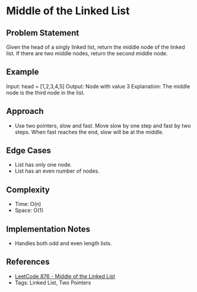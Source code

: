 # Middle of the Linked List

## Problem Statement

Given the head of a singly linked list, return the middle node of the linked list. If there are two middle nodes, return the second middle node.

## Example

Input: head = [1,2,3,4,5]
Output: Node with value 3
Explanation: The middle node is the third node in the list.

## Approach

- Use two pointers, slow and fast. Move slow by one step and fast by two steps. When fast reaches the end, slow will be at the middle.

## Edge Cases

- List has only one node.
- List has an even number of nodes.

## Complexity

- Time: O(n)
- Space: O(1)

## Implementation Notes

- Handles both odd and even length lists.

## References

- [LeetCode 876 - Middle of the Linked List](https://leetcode.com/problems/middle-of-the-linked-list/)
- Tags: Linked List, Two Pointers
